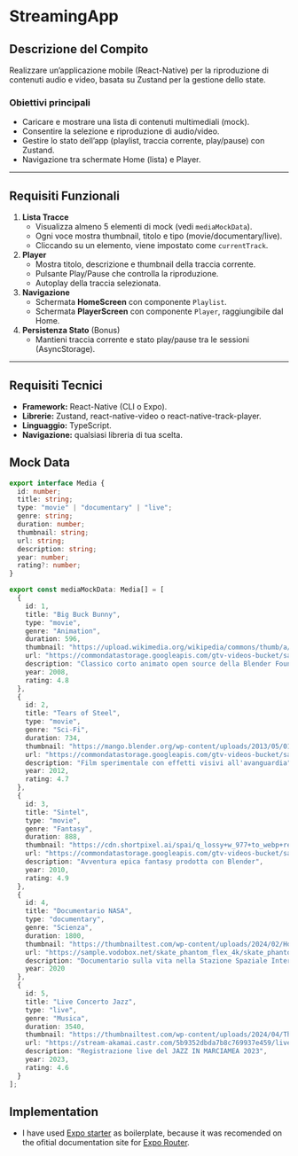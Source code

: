 # StreamingApp

## Descrizione del Compito

Realizzare un’applicazione mobile (React-Native) per la riproduzione di contenuti audio e video, basata su Zustand per la gestione dello state.

### Obiettivi principali

- Caricare e mostrare una lista di contenuti multimediali (mock).
- Consentire la selezione e riproduzione di audio/video.
- Gestire lo stato dell’app (playlist, traccia corrente, play/pause) con Zustand.
- Navigazione tra schermate Home (lista) e Player.

---

## Requisiti Funzionali

1. **Lista Tracce**
   - Visualizza almeno 5 elementi di mock (vedi `mediaMockData`).
   - Ogni voce mostra thumbnail, titolo e tipo (movie/documentary/live).
   - Cliccando su un elemento, viene impostato come `currentTrack`.
2. **Player**
   - Mostra titolo, descrizione e thumbnail della traccia corrente.
   - Pulsante Play/Pause che controlla la riproduzione.
   - Autoplay della traccia selezionata.
3. **Navigazione**
   - Schermata **HomeScreen** con componente `Playlist`.
   - Schermata **PlayerScreen** con componente `Player`, raggiungibile dal Home.
4. **Persistenza Stato** (Bonus)
   - Mantieni traccia corrente e stato play/pause tra le sessioni (AsyncStorage).

---

## Requisiti Tecnici

- **Framework:** React-Native (CLI o Expo).
- **Librerie:** Zustand, react-native-video o react-native-track-player.
- **Linguaggio:** TypeScript.
- **Navigazione:** qualsiasi libreria di tua scelta.

## Mock Data

```typescript
export interface Media {
  id: number;
  title: string;
  type: "movie" | "documentary" | "live";
  genre: string;
  duration: number;
  thumbnail: string;
  url: string;
  description: string;
  year: number;
  rating?: number;
}

export const mediaMockData: Media[] = [
  {
    id: 1,
    title: "Big Buck Bunny",
    type: "movie",
    genre: "Animation",
    duration: 596,
    thumbnail: "https://upload.wikimedia.org/wikipedia/commons/thumb/a/a7/Big_Buck_Bunny_thumbnail_vlc.png/1200px-Big_Buck_Bunny_thumbnail_vlc.png",
    url: "https://commondatastorage.googleapis.com/gtv-videos-bucket/sample/BigBuckBunny.mp4",
    description: "Classico corto animato open source della Blender Foundation",
    year: 2008,
    rating: 4.8
  },
  {
    id: 2,
    title: "Tears of Steel",
    type: "movie",
    genre: "Sci-Fi",
    duration: 734,
    thumbnail: "https://mango.blender.org/wp-content/uploads/2013/05/01_thom_celia_bridge.jpg",
    url: "https://commondatastorage.googleapis.com/gtv-videos-bucket/sample/TearsOfSteel.mp4",
    description: "Film sperimentale con effetti visivi all'avanguardia",
    year: 2012,
    rating: 4.7
  },
  {
    id: 3,
    title: "Sintel",
    type: "movie",
    genre: "Fantasy",
    duration: 888,
    thumbnail: "https://cdn.shortpixel.ai/spai/q_lossy+w_977+to_webp+ret_img/thumbnailtest.com/wp-content/uploads/2024/02/Face-in-YouTube-Thumbnail.jpg",
    url: "https://commondatastorage.googleapis.com/gtv-videos-bucket/sample/Sintel.mp4",
    description: "Avventura epica fantasy prodotta con Blender",
    year: 2010,
    rating: 4.9
  },
  {
    id: 4,
    title: "Documentario NASA",
    type: "documentary",
    genre: "Scienza",
    duration: 1800,
    thumbnail: "https://thumbnailtest.com/wp-content/uploads/2024/02/How-to-see-a-YouTube-Thumbnail-in-Full-Screen.jpg",
    url: "https://sample.vodobox.net/skate_phantom_flex_4k/skate_phantom_flex_4k.m3u8",
    description: "Documentario sulla vita nella Stazione Spaziale Internazionale",
    year: 2020
  },
  {
    id: 5,
    title: "Live Concerto Jazz",
    type: "live",
    genre: "Musica",
    duration: 3540,
    thumbnail: "https://thumbnailtest.com/wp-content/uploads/2024/04/Thumbnail-URL.jpg"
    url: "https://stream-akamai.castr.com/5b9352dbda7b8c769937e459/live_2361c920455111ea85db6911fe397b9e/index.fmp4.m3u8",
    description: "Registrazione live del JAZZ IN MARCIAMEA 2023",
    year: 2023,
    rating: 4.6
  }
];
```

## Implementation

- I have used [Expo starter](https://github.com/kadikraman/expo-starter) as boilerplate, because it was recomended on the ofitial documentation site for [Expo Router](https://docs.expo.dev/router/basics/layout/).
